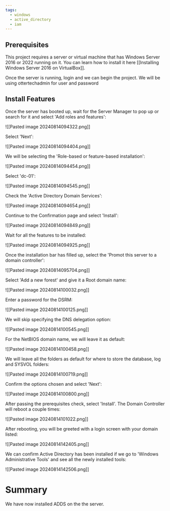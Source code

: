 ```yaml
---
tags:
  - windows
  - active_directory
  - iam
---
```

## Prerequisites
This project requires a server or virtual machine that has Windows Server 2016 or 2022 running on it. You can learn how to install it here [[Installing Windows Server 2016 on VirtualBox]].

Once the server is running, login and we can begin the project. 
We will be using ottertechadmin for user and password
## Install Features

Once the server has booted up, wait for the Server Manager to pop up or search for it and select 'Add roles and features':

![[Pasted image 20240814094322.png]]

Select 'Next':

![[Pasted image 20240814094404.png]]

We will be selecting the 'Role-based or feature-based installation':

![[Pasted image 20240814094454.png]]

Select 'dc-01':

![[Pasted image 20240814094545.png]]

Check the 'Active Directory Domain Services':

![[Pasted image 20240814094654.png]]

Continue to the Confirmation page and select 'Install':

![[Pasted image 20240814094849.png]]

Wait for all the features to be installed:

![[Pasted image 20240814094925.png]]

Once the installation bar has filled up, select the 'Promot this server to a domain controller':

![[Pasted image 20240814095704.png]]

Select 'Add a new forest' and give it a Root domain name:

![[Pasted image 20240814100032.png]]

Enter a password for the DSRM:

![[Pasted image 20240814100125.png]]

We will skip specifying the DNS delegation option:

![[Pasted image 20240814100545.png]]

For the NetBIOS domain name, we will leave it as default:

![[Pasted image 20240814100458.png]]

We will leave all the folders as default for where to store the database, log and SYSVOL folders:

![[Pasted image 20240814100719.png]]

Confirm the options chosen and select 'Next': 

![[Pasted image 20240814100800.png]]

After passing the prerequisites check, select 'Install'. The Domain Controller will reboot a couple times:

![[Pasted image 20240814101022.png]]

After rebooting, you will be greeted with a login screen with your domain listed:

![[Pasted image 20240814142405.png]]

We can confirm Active Directory has been installed if we go to 'Windows Administrative Tools' and see all the newly installed tools:

![[Pasted image 20240814142506.png]]

# Summary
We have now installed ADDS on the the server. 